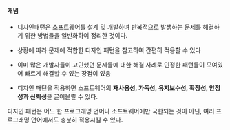 #### 개념
- 디자인패턴은 소프트웨어를 설계 및 개발하며 반복적으로 발생하는 문제를 해결하기 위한 방법들을
	일반화하여 정리한 것이다.

- 상황에 따라 문제에 적합한 디자인 패턴을 참고하여 간편히 적용할 수 있다

- 이미 많은 개발자들이 고민했던 문제들에 대한 해결 사례로 인정한 패턴들이 모여있어
	빠르게 해결할 수 있는 장점이 있음

- 디자인 패턴을 적용하면 소프트웨어의 **재사용성, 가독성, 유지보수성, 확장성, 안정성과 신뢰성**을 
	끌어올릴 수 있다.

디자인 패턴은 어느 한 프로그래밍 언어나 소프트웨어에만 국한되는 것이 아닌, 여러 프로그래밍 언어에서도 충분히 적용시킬 수 있다.

